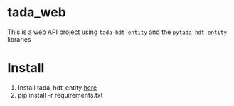 # tada_web
This is a web API project using `tada-hdt-entity` and the `pytada-hdt-entity` libraries



# Install
1. Install tada_hdt_entity [here](https://github.com/oeg-upm/pytada-hdt-entity)
2. pip install -r requirements.txt 